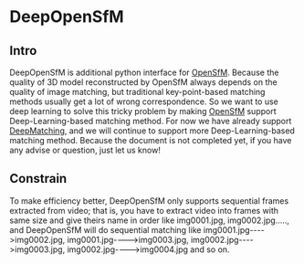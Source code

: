 # DeepOpenSfM

## Intro
<p>
DeepOpenSfM is additional python interface for <a href="https://github.com/mapillary/OpenSfM">OpenSfM</a>. Because the quality of 3D 
model reconstructed by OpenSfM always depends on the quality of image matching, but traditional key-point-based matching methods usually 
get a lot of wrong correspondence. So we want to use deep learning to solve this tricky problem by making 
<a href="https://github.com/mapillary/OpenSfM">OpenSfM</a> support Deep-Learning-based matching method.
For now we have already support <a href="http://lear.inrialpes.fr/src/deepmatching/">DeepMatching</a>, and we will continue to support 
more Deep-Learning-based matching method. Because the document is not completed yet, if you have any advise or question, just let us know!
</p>

## Constrain
To make efficiency better, DeepOpenSfM only supports sequential frames extracted from video; that is, you have to extract video into 
frames with same size and give theirs name in order like img0001.jpg, img0002.jpg....., and DeepOpenSfM will do sequential matching like 
img0001.jpg---->img0002.jpg, img0001.jpg---->img0003.jpg, img0002.jpg---->img0003.jpg, img0002.jpg---->img0004.jpg and so on.
